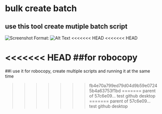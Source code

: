 # bulk create batch

## use this tool create mutiple batch script

![Screenshot](https://github.com/owenyang2012/CreateBatch/tree/master/CreateBatch/images/S1.png)
Format: ![Alt Text](url)
<<<<<<< HEAD
<<<<<<< HEAD

<<<<<<< HEAD
##for robocopy
=======
##i use it for robocopy, create multiple scripts and running it at the same time
>>>>>>> fb4e70a799ed79d04d9b59e07245b4a63753f1bd
=======
>>>>>>> parent of 57c6e09... test github desktop
=======
>>>>>>> parent of 57c6e09... test github desktop
